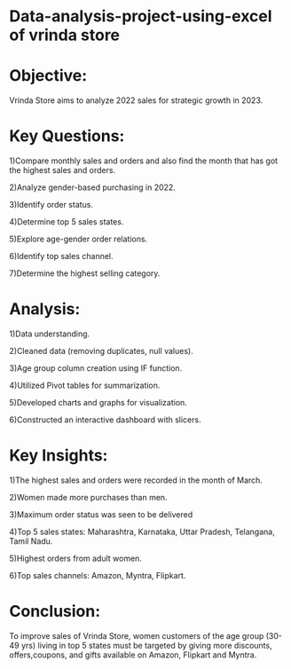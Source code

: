 # Data-analysis-project-using-excel of vrinda store 

# Objective:
Vrinda Store aims to analyze 2022 sales for strategic growth in 2023.

# Key Questions:
1)Compare monthly sales and orders and also find the month that has got the highest sales and orders.

2)Analyze gender-based purchasing in 2022.

3)Identify order status.

4)Determine top 5 sales states.

5)Explore age-gender order relations.

6)Identify top sales channel.

7)Determine the highest selling category.

# Analysis:
1)Data understanding.

2)Cleaned data (removing duplicates, null values).

3)Age group column creation using IF function.

4)Utilized Pivot tables for summarization.

5)Developed charts and graphs for visualization.

6)Constructed an interactive dashboard with slicers.

# Key Insights:
1)The highest sales and orders were recorded in the month of March.

2)Women made more purchases than men.

3)Maximum order status was seen to be delivered

4)Top 5 sales states: Maharashtra, Karnataka, Uttar Pradesh, Telangana, Tamil Nadu.

5)Highest orders from adult women.

6)Top sales channels: Amazon, Myntra, Flipkart.

# Conclusion:
To improve sales of Vrinda Store, women customers of the age group (30-49 yrs) living in top 5 states must be targeted   by giving more discounts, offers,coupons, and gifts available on Amazon, Flipkart and Myntra.


